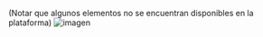 (Notar que algunos elementos no se encuentran disponibles en la plataforma)
![imagen](https://github.com/user-attachments/assets/8a809125-92c0-4bb8-8252-6e13b73fa71b)
